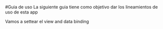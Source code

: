 #Guia de uso
La siguiente guia tiene como objetivo dar los lineamientos de uso de esta app

Vamos a settear el view and data binding

